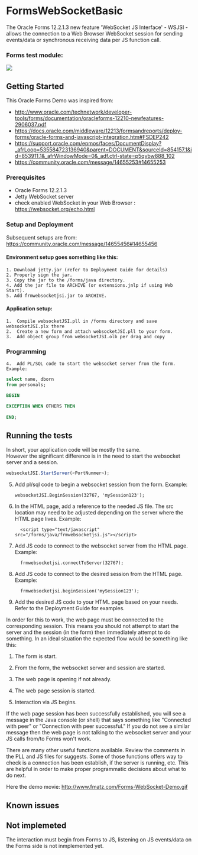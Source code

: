# FormsWebSocketBasic

The Oracle Forms 12.2.1.3 new feature 'WebSocket JS Interface' - WSJSI - allows the connection to a Web Browser WebSocket session for sending events/data or synchronous receiving data per JS function call.   

### Forms test module:

<img src="http://www.fmatz.com/WebSocket-demo-12-01-_2018_12-25-27.png">

## Getting Started

This Oracle Forms Demo was inspired from: 
- http://www.oracle.com/technetwork/developer-tools/forms/documentation/oracleforms-12210-newfeatures-2906037.pdf
- https://docs.oracle.com/middleware/12213/formsandreports/deploy-forms/oracle-forms-and-javascript-integration.htm#FSDEP242
- https://support.oracle.com/epmos/faces/DocumentDisplay?_afrLoop=535584723136940&parent=DOCUMENT&sourceId=854157.1&id=853911.1&_afrWindowMode=0&_adf.ctrl-state=p5qvbw888_102
- https://community.oracle.com/message/14655253#14655253 

### Prerequisites

- Oracle Forms 12.2.1.3
- Jetty WebSocket server 
- check enabled WebSocket in your Web Browser : https://websocket.org/echo.html 

### Setup and Deployment

Subsequent setups are from: https://community.oracle.com/message/14655456#14655456


#### Environment setup goes something like this:

    1. Download jetty.jar (refer to Deployment Guide for details)
    2. Properly sign the jar.
    3. Copy the jar to the /forms/java directory.
    4. Add the jar file to ARCHIVE (or extensions.jnlp if using Web Start).
    5. Add frmwebsocketjsi.jar to ARCHIVE.

#### Application setup:

    1.  Compile websocketJSI.pll in /forms directory and save websocketJSI.plx there
    2.  Create a new form and attach websocketJSI.pll to your form.
    3.  Add object group from websocketJSI.olb per drag and copy


### Programming

    4.  Add PL/SQL code to start the websocket server from the form. Example:
    



```sql
select name, dborn
from personals;
```
```sql
BEGIN

EXCEPTION WHEN OTHERS THEN
  
END;
```

## Running the tests

In short, your application code will be mostly the same.  
However the significant difference is in the need to start the websocket server and a session.

```js
websocketJSI.StartServer(<PortNunmer>);
```

5.  Add pl/sql code to begin a websocket session from the form.  Example:

 

        websocketJSI.BeginSession(32767, 'mySession123');

 

6.  In the HTML page, add a reference to the needed JS file.  The src location may need to be adjusted depending on the server where the HTML page lives. Example:

 

          <script type="text/javascript" src="/forms/java/frmwebsocketjsi.js"></script>

 

7.  Add JS code to connect to the websocket server from the HTML page.  Example:

 

          frmwebsocketjsi.connectToServer(32767);

 

8.  Add JS code to connect to the desired session from the HTML page.  Example:

 

          frmwebsocketjsi.beginSession('mySession123');

 

9.  Add the desired JS code to your HTML page based on your needs.  Refer to the Deployment Guide for examples.


In order for this to work, the web page must be connected to the corresponding session.  This means you should not attempt to start the server and the session (in the form) then immediately attempt to do something.   In an ideal situation the expected flow would be something like this:

 

1.  The form is start.

2.  From the form, the websocket server and session are started.

3.  The web page is opening if not already.

4.  The web page session is started.

5.  Interaction via JS begins.

 

If the web page session has been successfully established, you will see a message in the Java console (or shell) that says something like "Connected with peer" or "Connection with peer successful."  If you do not see a similar message then the web page is not talking to the websocket server and your JS calls from/to Forms won't work.

 

There are many other useful functions available.  Review the comments in the PLL and JS files for suggests.  Some of those functions offers way to check is a connection has been establish, if the server is running, etc.  This are helpful in order to make proper programmatic decisions about what to do next.

Here the demo movie: http://www.fmatz.com/Forms-WebSocket-Demo.gif

## Known issues

## Not implemeted

The interaction must begin from Forms to JS, listening on JS events/data on the Forms side is not inmplemented yet.
